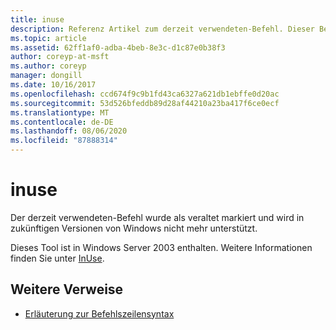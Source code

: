 ```yaml
---
title: inuse
description: Referenz Artikel zum derzeit verwendeten-Befehl. Dieser Befehl ist veraltet und wird in zukünftigen Versionen von Windows nicht mehr unterstützt.
ms.topic: article
ms.assetid: 62ff1af0-adba-4beb-8e3c-d1c87e0b38f3
author: coreyp-at-msft
ms.author: coreyp
manager: dongill
ms.date: 10/16/2017
ms.openlocfilehash: ccd674f9c9b1fd43ca6327a621db1ebffe0d20ac
ms.sourcegitcommit: 53d526bfeddb89d28af44210a23ba417f6ce0ecf
ms.translationtype: MT
ms.contentlocale: de-DE
ms.lasthandoff: 08/06/2020
ms.locfileid: "87888314"
---
```

# <a name="inuse"></a>inuse

Der derzeit verwendeten-Befehl wurde als veraltet markiert und wird in zukünftigen Versionen von Windows nicht mehr unterstützt.

Dieses Tool ist in Windows Server 2003 enthalten. Weitere Informationen finden Sie unter [InUse](/previous-versions/orphan-topics/ws.10/dd996699(v=ws.10)).

## <a name="additional-references"></a>Weitere Verweise

- [Erläuterung zur Befehlszeilensyntax](command-line-syntax-key.md)
